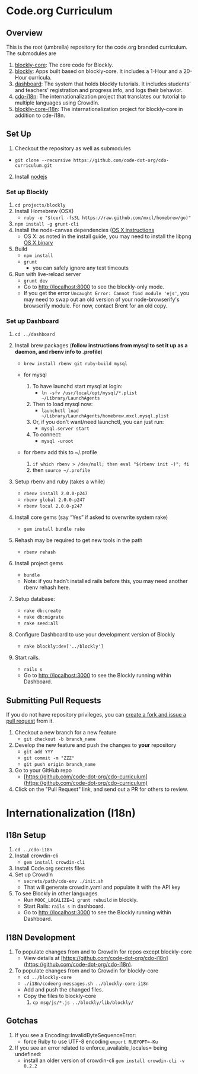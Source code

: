 # Code.org Curriculum

## Overview

This is the root (umbrella) repository for the code.org branded curriculum. The submodules are

1. [blockly-core](https://github.com/code-dot-org/blockly-core): The core code for Blockly.
2. [blockly](https://github.com/code-dot-org/blockly): Apps built based on blockly-core. It includes a 1-Hour and a 20-Hour curricula.
3. [dashboard](https://github.com/code-dot-org/dashboard): The system that holds blockly tutorials. It includes students' and teachers' registration and progress info, and logs their behavior.
4. [cdo-i18n](https://github.com/code-dot-org/cdo-i18n): The internationalization project that translates our tutorial to multiple languages using CrowdIn.
5. [blockly-core-i18n](https://github.com/code-dot-org/blockly-core-i18n): The internationalization project for blockly-core in addition to cde-i18n.

## Set Up

1. Checkout the repository as well as submodules
  - `git clone --recursive https://github.com/code-dot-org/cdo-curriculum.git`
2. Install [nodejs](http://nodejs.org/download/)

### Set up Blockly

1. `cd projects/blockly`
2. Install Homebrew (OSX)
    - `ruby -e "$(curl -fsSL https://raw.github.com/mxcl/homebrew/go)"`
2. `npm install -g grunt-cli`
3. Install the node-canvas dependencies ([OS X instructions](https://github.com/LearnBoost/node-canvas/wiki/Installation---OSX)
    - OS X: as noted in the install guide, you may need to install the libpng [OS X binary](http://ethan.tira-thompson.com/Mac_OS_X_Ports.html)
4. Build
    - `npm install`
    - `grunt`
        + you can safely ignore any test timeouts
5. Run with live-reload server
    - `grunt dev`
    - Go to [http://localhost:8000](http://localhost:8000) to see the blockly-only mode.
    - If you get the error `Uncaught Error: Cannot find module 'ejs'`, you may need to swap out an old version of your node-browserify's browserify module. For now, contact Brent for an old copy.

### Set up Dashboard

1. `cd ../dashboard`
2. Install brew packages (**follow instructions from mysql to set it up as a daemon, and rbenv info to .profile**)
    - `brew install rbenv git ruby-build mysql`
    - for mysql
        1. To have launchd start mysql at login:
            + `ln -sfv /usr/local/opt/mysql/*.plist ~/Library/LaunchAgents`
        2. Then to load mysql now:
            + `launchctl load ~/Library/LaunchAgents/homebrew.mxcl.mysql.plist`
        3. Or, if you don't want/need launchctl, you can just run:
            + `mysql.server start`
        4. To connect:
            + `mysql -uroot`

    - for rbenv add this to ~/.profile
        1. `if which rbenv > /dev/null; then eval "$(rbenv init -)"; fi`
        2. then `source ~/.profile`

3. Setup rbenv and ruby (takes a while)
    - `rbenv install 2.0.0-p247`
    - `rbenv global 2.0.0-p247`
    - `rbenv local 2.0.0-p247`

4. Install core gems (say “Yes” if asked to overwrite system rake)
    - `gem install bundle rake`

5. Rehash may be required to get new tools in the path
    - `rbenv rehash`

6. Install project gems
    - `bundle`
    - Note: if you hadn’t installed rails before this, you may need another rbenv rehash here.

7. Setup database:
    - `rake db:create`
    - `rake db:migrate`
    - `rake seed:all`

8. Configure Dashboard to use your development version of Blockly
    - `rake blockly:dev['../blockly']`

9. Start rails.
    - `rails s`
    - Go to [http://localhost:3000](http://localhost:3000) to see the Blockly running within Dashboard.


## Submitting Pull Requests

If you do not have repository privileges, you can [create a fork and issue a pull request](https://help.github.com/articles/using-pull-requests) from it.

1. Checkout a new branch for a new feature
    - `git checkout -b branch_name`
2. Develop the new feature and push the changes to **your** repository
    - `git add YYY`
    - `git commit -m "ZZZ"`
    - `git push origin branch_name`
3. Go to your GitHub repo
    - [https://github.com/code-dot-org/cdo-curriculum](https://github.com/code-dot-org/cdo-curriculum)
4. Click on the "Pull Request" link, and send out a PR for others to review.

# Internationalization (I18n)

## I18n Setup

1. `cd ../cdo-i18n`
2. Install crowdin-cli
    - `gem install crowdin-cli`
3. Install Code.org secrets files
4. Set up CrowdIn
    - `secrets/path/cdo-env ./init.sh`
    - That will generate crowdin.yaml and populate it with the API key
5. To see Blockly in other languages
    - Run `MOOC_LOCALIZE=1 grunt rebuild` in blockly.
    - Start Rails: `rails s` in dashboard.
    - Go to [http://localhost:3000](http://localhost:3000) to see the Blockly running within Dashboard.

## I18N Development

1. To populate changes from and to CrowdIn for repos except blockly-core
    - View details at [https://github.com/code-dot-org/cdo-i18n](https://github.com/code-dot-org/cdo-i18n).
2. To populate changes from and to Crowdin for blockly-core
    - `cd ../blockly-core`
    - `./i18n/codeorg-messages.sh ../blockly-core-i18n`
    - Add and push the changed files.
    - Copy the files to blockly-core
        1. `cp msg/js/*.js ../blockly/lib/blockly/`

## Gotchas

1. If you see a Encoding::InvalidByteSequenceError:
    - force Ruby to use UTF-8 encoding `export RUBYOPT=-Ku`
2. If you see an error related to enforce_available_locales= being undefined:
    - install an older version of crowdin-cli `gem install crowdin-cli -v 0.2.2`

